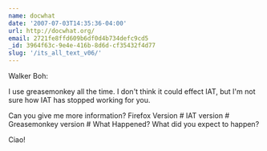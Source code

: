 ```yaml
---
name: docwhat
date: '2007-07-03T14:35:36-04:00'
url: http://docwhat.org/
email: 2721fe8ffd609b6df0d4b734defc9cd5
_id: 3964f63c-9e4e-416b-8d6d-cf35432f4d77
slug: '/its_all_text_v06/'
---
```


Walker Boh:

I use greasemonkey all the time. I don't think it could effect IAT, but I'm
not sure how IAT has stopped working for you.

Can you give me more information? Firefox Version # IAT version # Greasemonkey
version # What Happened? What did you expect to happen?

Ciao!
